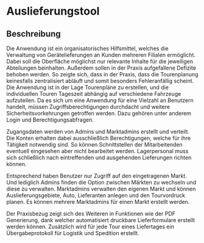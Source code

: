 # Auslieferungstool

## Beschreibung

Die Anwendung ist ein organisatorisches Hilfsmittel, welches die Verwaltung von Gerätelieferungen an Kunden mehreren Filialen ermöglicht. Dabei soll die Oberfläche möglichst nur relevante Inhalte für die jeweiligen Abteilungen beinhalten. Außerdem sollen in der Praxis aufgefallene Defizite behoben werden. So zeigte sich, dass in der Praxis, dass die Tourenplanung keinesfalls zentralisiert abläuft und somit besonders Fehleranfällig scheint. Die Anwendung ist in der Lage Tourenpläne zu erstellen, und die individuellen Touren Tageszeit abhängig auf verschiedene Fahrzeuge aufzuteilen. Da es sich um eine Anwendung für eine Vielzahl an Benutzern handelt, müssen Zugriffsberechtigungen durchdacht und weitere Sicherheitsvorkehrungen getroffen werden. Dazu gehören unter anderem Login und Berechtigungsabfragen.

Zugangsdaten werden von Admins und Marktadmins erstellt und verteilt. Die Konten erhalten dabei ausschließlich Berechtigungen, welche für ihre Tätigkeit notwendig sind.
So können Schnittstellen der Mitarbeitenden eventuell eingesehen aber nicht bearbeitet werden.  Lagerpersonal muss sich schließlich nach eintreffenden und ausgehenden Lieferungen richten können.

Entsprechend haben Benutzer nur Zugriff auf den eingetragenen Markt. Und lediglich Admins finden die Option zwischen Märkten zu wechseln und diese zu verwalten.
Marktadmins verwalten den eigenen Markt und können Auslieferungsgebiete, Auto, Lieferanten anlegen und den Tourvordruck planen. Es können mehrere Marktadmins für einen Markt erstellt werden.

Der Praxisbezug zeigt sich des Weiteren in Funktionen wie der PDF Generierung, dank welcher automatisiert druckbare Lieferformulare erstellt werden können. Zusätzlich wird für jede Tour eines Liefertages ein Übergabeprotokoll für Logistik und Spedition erstellt.
